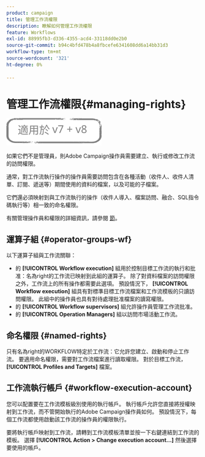 ```yaml
---
product: campaign
title: 管理工作流權限
description: 瞭解如何管理工作流權限
feature: Workflows
exl-id: 88995fb3-d336-4355-acd4-33118dd0e2b0
source-git-commit: b94c4bfd478b4a8fbcefe6341608dd6a14bb31d3
workflow-type: tm+mt
source-wordcount: '321'
ht-degree: 0%

---
```


# 管理工作流權限{#managing-rights}

![](../../assets/common.svg)

如果它們不是管理員，則Adobe Campaign操作員需要建立、執行或修改工作流的訪問權限。

通常，對工作流執行操作的操作員需要訪問包含在各種活動（收件人、收件人清單、訂閱、遞送等）期間使用的資料的檔案，以及可能的子檔案。

它們還必須映射到與工作流執行的操作（收件人導入、檔案訪問、融合、SQL指令碼執行等）相一致的命名權限。

有關管理操作員和權限的詳細資訊，請參閱 [節](../../platform/using/access-management.md)。

## 運算子組 {#operator-groups-wf}

以下運算子組與工作流關聯：

* 的 **[!UICONTROL Workflow execution]** 組用於控制目標工作流的執行和批准：名為right的工作流已映射到此組的運算子。 除了對資料檔案的訪問權限之外，工作流上的所有操作都需要此選項。 預設情況下， **[!UICONTROL Workflow execution]** 組具有對標準目標工作流檔案和工作流模板的只讀訪問權限。 此組中的操作員也具有對待處理批准檔案的讀寫權限。
* 的 **[!UICONTROL Workflow supervisors]** 組允許操作員管理工作流批准。
* 的 **[!UICONTROL Operation Managers]** 組以訪問市場活動工作流。

## 命名權限 {#named-rights}

只有名為right的WORKFLOW特定於工作流：它允許您建立、啟動和停止工作流。 要適用命名權限，需要對工作流檔案進行讀取權限。 對於目標工作流， **[!UICONTROL Profiles and Targets]** 檔案。

## 工作流執行帳戶 {#workflow-execution-account}

您可以配置要在工作流模板級別使用的執行帳戶。 執行帳戶允許您直接將授權映射到工作流，而不管開始執行的Adobe Campaign操作員如何。 預設情況下，每個工作流都使用啟動該工作流的操作員的權限執行。

要將執行帳戶映射到工作流，請轉到工作流模板清單並按一下右鍵連結到工作流的模板。 選擇 **[!UICONTROL Action > Change execution account...]** 然後選擇要使用的帳戶。
